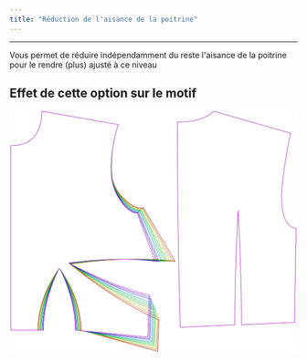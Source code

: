 ```yaml
---
title: "Réduction de l'aisance de la poitrine"
---
```


***

Vous permet de réduire indépendamment du reste l'aisance de la poitrine pour le rendre (plus) ajusté à ce niveau

## Effet de cette option sur le motif

![Cette image montre l'effet de cette option en superposant plusieurs variantes qui ont une valeur différente pour cette option](bella_fullchesteasereduction_sample.svg "Effet de cette option sur le motif")
